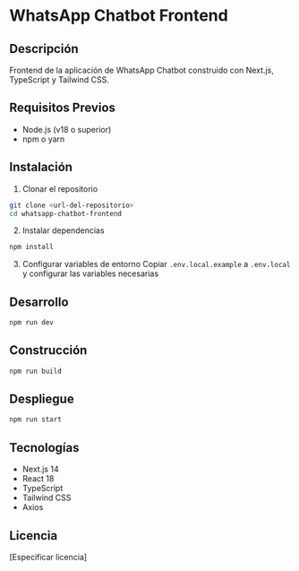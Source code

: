 # WhatsApp Chatbot Frontend

## Descripción
Frontend de la aplicación de WhatsApp Chatbot construido con Next.js, TypeScript y Tailwind CSS.

## Requisitos Previos
- Node.js (v18 o superior)
- npm o yarn

## Instalación

1. Clonar el repositorio
```bash
git clone <url-del-repositorio>
cd whatsapp-chatbot-frontend
```

2. Instalar dependencias
```bash
npm install
```

3. Configurar variables de entorno
Copiar `.env.local.example` a `.env.local` y configurar las variables necesarias

## Desarrollo
```bash
npm run dev
```

## Construcción
```bash
npm run build
```

## Despliegue
```bash
npm run start
```

## Tecnologías
- Next.js 14
- React 18
- TypeScript
- Tailwind CSS
- Axios

## Licencia
[Especificar licencia]

